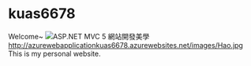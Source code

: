 # kuas6678
Welcome~ 
![ASP.NET MVC 5 網站開發美學](http://www.gotop.com.tw/Waweb2004/WawebImages/BookXL/ACL041300.jpg)
http://azurewebapplicationkuas6678.azurewebsites.net/images/Hao.jpg
This is my personal website.
